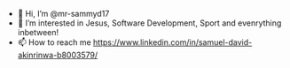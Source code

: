 - 👋 Hi, I’m @mr-sammyd17
- 👀 I’m interested in Jesus, Software Development, Sport and evenrything inbetween!
- 📫 How to reach me https://www.linkedin.com/in/samuel-david-akinrinwa-b8003579/

<!---
mr-sammyd17/mr-sammyd17 is a ✨ special ✨ repository because its `README.md` (this file) appears on your GitHub profile.
You can click the Preview link to take a look at your changes.
--->
